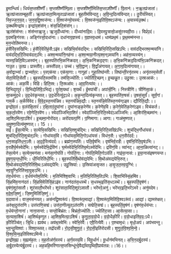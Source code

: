 

  
इ॒मान्धियं॑। धियं॑स॒प्तशी॑र्ष्णीं। स॒प्तशी॑र्ष्णीम्पि॒ता। स॒प्तशी॑र्ष्णी॒मिति॑स॒प्तऽशी॑र्ष्णीं। पि॒तान॑:। न॒ऋ॒तप्र॑जातां। ऋ॒तप्र॑जाताम्बृह॒तीं। ऋ॒तप्र॑जाता॒मित्यृ॒तऽप्र॑जातां। बृ॒ह॒तीम॑विन्दतु। अ॒वि॒न्द॒दित्य॑विन्दत्।। तु॒रीयं॑स्वित्। स्वि॒ज्ज॒न॒य॒त्। ज॒न॒य॒द्वि॒श्वज॑न्य:। वि॒श्वज॑न्यो॒यस्य॑:। वि॒श्वज॑न्य॒इति॑वि॒श्वऽज॑न्य:। अ॒यास्य॑उ॒क्थं। उ॒क्थमिन्द्रा॑य। इन्द्रा॑य॒शंस॑न्। शंस॒न्निति॒शंस॑न्।।  
ऋ॒तंशंस॑न्त:। शंस॑न्तऋ॒जु। ऋ॒जुदीध्या॑ना:। दीध्या॑नादि॒व:। दि॒वस्पु॒त्रासो॒असु॑रस्यवी॒राः।। विप्रं॑प॒दं। प॒दमङ्गि॑रस:। अङ्गि॑रसो॒दधा॑ना:। दधा॑नाय॒ज्ञस्य॑। य॒ज्ञस्य॒धाम॑। धाम॑प्रथ॒मं। प्र॒थ॒मम्म॑नन्त। म॒न॒न्तेति॑मनन्त।।  
हं॒सैरि॑व॒सखि॑भि:। हं॒सैरि॒वेति॑हं॒सै:ऽइ॑व। सखि॑भि॒र्वाव॑दद्भि:। सखि॑भि॒रिति॒सखि॑ऽभि:। वाव॑दद्भिरश्म॒न्मया॑नि। वाव॑दद्भि॒रि॒तिवाव॑दत्ऽभि:। अश्म॒न्मया॑नि॒नह॑ना। अ॒श्म॒न्मया॒नीत्य॒श्म॒न्ऽमया॑नि। अह॑ना॒व्यस्य॑न्। व्यस्य॒न्निति॒विऽअस्य॑न्।। बृह॒स्पति॑रभि॒कनि॑क्रदत्। अ॒भि॒कनि॑क्रद॒द्गा:। अ॒भि॒कनि॑क्रद॒दित्य॑भि॒ऽकनि॑क्रदत्। गाउ॒त। उ॒तप्र। प्रास्तौ॑त्। अस्तौ॑उत्। उच्च॑। च॒वि॒द्वान्। वि॒द्वाँअ॑गायत्। अ॒गा॒य॒दित्य॑गायत्।।  
अ॒वोद्वाभ्यां॑। द्वाभ्यां॑प॒र:। प॒रएक॑या। एक॑या॒गा:। गागुहा॑। गुहा॒तिष्ठ॑न्ती:। तिष्ठ॑न्ती॒रनृ॑तस्य। अनृ॑तस्य॒सेतौ॑। सेता॒विति॒सेतौ॑।। बृह॒स्पति॒स्तम॑सि। तम॑सि॒ज्योति॑:। ज्योति॑रि॒च्छन्। इ॒च्छन्नु॒त। उदु॒स्रा:। उ॒स्राआक॑:। आक॑:। अक॒र्वि। विहि। हिति॒स्र:। ति॒स्रआ॑व:। आ॒व॒रित्या॑व:।।  
वि॒भिद्या॒पुरं॑। वि॒भिद्येति॑वि॒ऽभिद्य॑। पुरं॑श॒यथा॑। श॒यथें॑। ई॒मपा॑चीं। अपा॑चीं॒नि:। निस्त्रीणि॑। त्रीणि॑सा॒कं। सा॒कमु॑द॒धे। उ॒द॒धेर॑कृन्तत्। उ॒द॒धेरित्यु॑द॒ऽधे। अ॒कृ॒न्त॒दित्य॑कृन्तत्।। बृह॒स्पति॑रु॒षसं॑। उ॒षसं॒सूर्यं॑। सूर्यं॒गां। गाम॒र्कं। अ॒र्कंवि॑वेद। वि॒वे॒द॒स्त॒नय॑न्निव। स्त॒नय॑न्निव॒द्यौ:। स्त॒नय॑न्नि॒वेति॑स्त॒नय॑न्ऽइव। द्यौरिति॒द्यौ:।।  
इन्द्रो॑व॒लं। व॒लंर॑क्षि॒तारं॑। र॒क्षि॒तारं॒दुघा॑नां। दुघा॑नाङ्क॒रेणे॑व। क॒रेणे॑व॒वि। क॒रेणे॒वेति॑क॒रेण॑ऽइव। विच॑कर्त। च॒क॒र्ता॒रवे॑ण। रवे॒णेति॒रवे॑ण।। स्वेदा॑ञ्जिभिरा॒शिरं॑। स्वेदा॑ञ्जिभि॒रिति॒स्वेद॑ऽअञ्जिभि:। आ॒शिर॑मि॒च्छमा॑न:। आ॒शिर॒मित्या॒ऽशिरं॑। इ॒च्छमा॒नोरो॑दत्। अरो॑दयत्प॒णिं। प॒णिमागा:। आगा:। गाअ॑मुष्णात्। अ॒मु॒ष्णा॒दित्य॑मुष्णात्।। 15 ।।  
सईं॑। ईं॒स॒त्येभि॑:। स॒त्येभि॒सखि॑भि:। सखि॑भि॒श्शुच॑द्भि:। सखि॑भि॒रिति॒सखि॑ऽभि:। शुच॑द्भि॒र्गोधा॑यसं। शुच॑द्भि॒रिति॒शुच॑त्ऽभि:। गोधा॑यसं॒वि। गोधा॑यस॒मिति॒गोऽधा॑यसं। विध॑न॒सै:। ध॒न॒सैर॑दर्द:। ध॒न॒साइति॑ध॒न॒ऽसै:। अ॒द॒र्द॒रित्य॑दर्द:।। ब्रह्म॑ण॒स्पति॑:। पति॒र्वृष॑भि:। वृष॑भिर्व॒राहै॑:। वृष॑भि॒रिति॒वृष॑ऽभि:। व॒राहै॑र्घ॒र्मस्वेदे॑भि:। घ॒र्मस्वे॑देभि॒र्द्रवि॑णं। घ॒र्मस्वे॑देभि॒रिति॑घ॒र्मऽस्वे॑देभि:। द्रवि॑णं॒वि। व्या॑नट्। आ॒ना॒ळित्या॑नट्।।  
तेस॒त्येन॑। स॒त्येन॒मन॑सा। मन॑सा॒गोप॑तिं। गोप॑तिं॒गा:। गोप॑ति॒मिति॒गोऽप॑तिं। गाइ॑या॒नास॑:। इ॒या॒नास॑इषणयन्त। इ॒ष॒ण॒य॒न्त॒धी॒भि:। धी॒भिरिति॑धी॒भि:।। बृह॒स्पति॑र्मि॒थोव॑द्यपेभि:। मि॒थोअ॑वद्यपेभि॒रुत्। मि॒थोअ॑वद्यपेभि॒रिति॑मि॒थ:ऽअ॑वद्यपेभि:। उदु॒स्रिया॑:। उ॒स्रिया॑असृजत। अ॒सृ॒ज॒त॒स्व॒युग्भि॑:। स्व॒युग्भि॒रिति॑स्व॒युक्ऽभि॑:।।  
तंव॒र्धय॑न्त:। व॒र्धय॑न्तोम॒तिभि॑:। म॒तिभि॑श्शि॒वाभि॑:। म॒तिभि॒रिति॑म॒तिऽभि॑:। शि॒वाभि॑स्सिं॒हमि॑व। सिं॒हमि॑व॒नान॑दतं। सिं॒हमि॒वेति॑सिं॒हंऽइ॑व। नान॑दतंस॒धस्थे॑। स॒धस्थ॒इति॑स॒धऽस्थे॑।। बृह॒स्पतिं॒वृष॑णं। वृष॑णं॒शूर॑सातौ। शूर॑सातौ॒भरे॑भरे। शूर॑साता॒विति॒शूर॑ऽसातौ। भरे॑भरे॒अनु॑। भरे॑भर॒इति॒भरे॑ऽभरे। अनु॑मदेम। म॒दे॒म॒जि॒ष्णुं। जि॒ष्णुमिति॑जि॒ष्णुं।।  
य॒दावाजं॑। वाज॒मस॑नयत्। अस॑नद्वि॒श्वरू॑पं। वि॒श्वरू॑प॒माद्यां। वि॒श्वरू॑प॒मिति॑वि॒श्वऽरू॑पं। आद्यां। द्यामरु॑क्षत्। अरु॑क्ष॒दुत्त॑राणि। उत्त॑राणि॒सद्म॑। उत्त॑रा॒णीत्युत्ऽत॑राणि। सद्मेति॒सद्म॑।। बृह॒स्पतिं॒वृष॑णं। वृष॑णंव॒र्धय॑न्त:। व॒र्धय॑न्तो॒नाना॑। नाना॒सन्त॑:। सन्तो॒बिभ्र॑त:। बिभ्र॑तो॒ज्योति॑:। ज्योति॑रा॒सा। आ॒सेत्या॒सा।।  
स॒त्यामा॒शिषं॑। आ॒शिषं॑कृणुत। आ॒शिष॒मित्या॒ऽशिषं॑। कृ॒णु॒ता॒व॒यो॒धै। व॒यो॒धैकी॒रिं। व॒यो॒धाइति॑व॒य॒:ऽधै। की॒रिञ्चि॑त्। चि्॒धि। ह्यव॑थ। अव॑थ॒स्वेभि॑:। स्वेभि॒रेवै॑:। एवै॒रित्येवै॑:।। प॒श्चामृध॑:। मृधो॒अप॑। अप॑भवन्तु। भ॒व॒न्तु॒विश्वा॑:। विश्वा॒स्तत्। तद्रो॑दसी। रो॒द॒सी॒शृ॒णु॒तं॒। रो॒द॒सी॒इति॑रोदसी। शृ॒णु॒तं॒वि॒श्व॒मि॒न्वे॒। वि॒श्व॒मि॒न्व॒इति॑विश्वऽमिन्वे।।  
इन्द्रो॑म॒ह्ना। म॒ह्नाम॑ह॒त:। म॒ह॒तोअ॑र्ण॒वस्य॑। अ॒र्ण॒वस्य॒वि। विमू॒र्धानं॑। मू॒र्धान॑मभिनत्। अ॒भि॒न॒दर्बु॒दस्य॑। अ॒र्बु॒दस्येत्य॑र्बु॒दस्य॑।। अह॒न्नहि॒मरि॑णात्स॒प्तसिन्धू॑न्दे॒वैर्द्या॑वापृथिवी॒प्राव॑तन्न:।।16।।  
